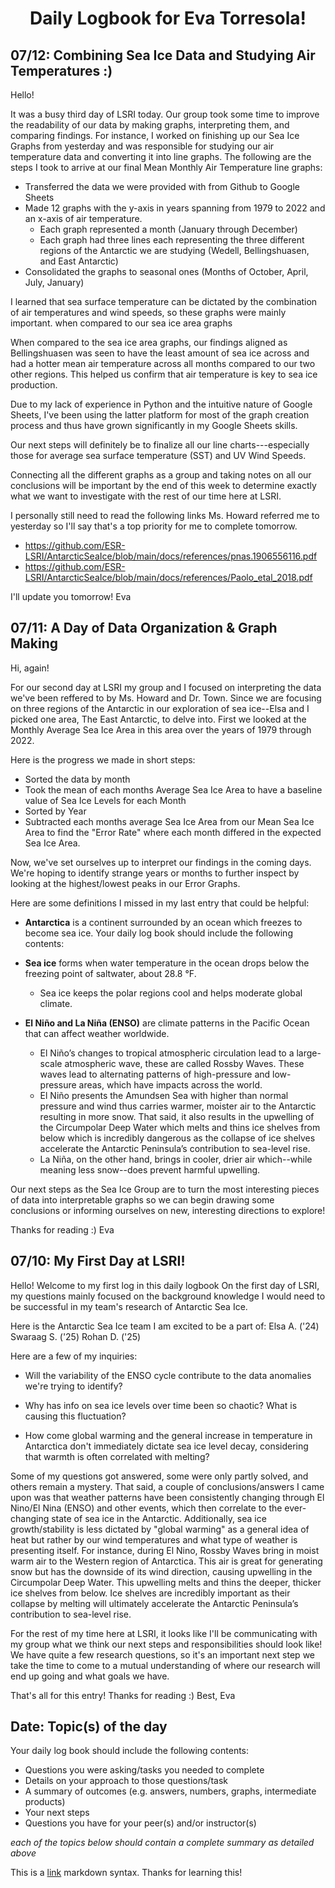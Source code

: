 <h1 align="center">Daily Logbook for Eva Torresola!</h1> 

## 07/12: Combining Sea Ice Data and Studying Air Temperatures :)
Hello!

It was a busy third day of LSRI today. Our group took some time to improve the readability of our data by making graphs, interpreting them, and comparing findings. For instance, I worked on finishing up our Sea Ice Graphs from yesterday and was responsible for studying our air temperature data and converting it into line graphs. The following are the steps I took to arrive at our final Mean Monthly Air Temperature line graphs:
* Transferred the data we were provided with from Github to Google Sheets
* Made 12 graphs with the y-axis in years spanning from 1979 to 2022 and an x-axis of air temperature.
   * Each graph represented a month (January through December)
   * Each graph had three lines each representing the three different regions of the Antarctic we are studying (Wedell, Bellingshuasen, and East Antarctic)
* Consolidated the graphs to seasonal ones (Months of October, April, July, January)

I learned that sea surface temperature can be dictated by the combination of air temperatures and wind speeds, so these graphs were mainly important. when compared to our sea ice area graphs

When compared to the sea ice area graphs, our findings aligned as Bellingshuasen was seen to have the least amount of sea ice across and  had a hotter mean air temperature across all months compared to our two other regions. This helped us confirm that air temperature is key to sea ice production.

Due to my lack of experience in Python and the intuitive nature of Google Sheets, I've been using the latter platform for most of the graph creation process and thus have grown significantly in my Google Sheets skills.

Our next steps will definitely be to finalize all our line charts---especially those for average sea surface temperature (SST) and UV Wind Speeds.

Connecting all the different graphs as a group and taking notes on all our conclusions will be important by the end of this week to determine exactly what we want to investigate with the rest of our time here at LSRI.

I personally still need to read the following links Ms. Howard referred me to yesterday so I'll say that's a top priority for me to complete tomorrow.

* https://github.com/ESR-LSRI/AntarcticSeaIce/blob/main/docs/references/pnas.1906556116.pdf
* https://github.com/ESR-LSRI/AntarcticSeaIce/blob/main/docs/references/Paolo_etal_2018.pdf

I'll update you tomorrow!
Eva

<!---
Let's talk about the graphs tomorrow and we can talk through them and you can tell me what you see in them.
-->

## 07/11: A Day of Data Organization & Graph Making
Hi, again!

For our second day at LSRI my group and I focused on interpreting the data we've been reffered to by Ms. Howard and Dr. Town. 
Since we are focusing on three regions of the Antarctic in our exploration of sea ice--Elsa and I picked one area, The East Antarctic, to delve into. First we looked at the Monthly Average Sea Ice Area in this area over the years of 1979 through 2022. 

Here is the progress we made in short steps:
* Sorted the data by month
* Took the mean of each months Average Sea Ice Area to have a baseline value of Sea Ice Levels for each Month
* Sorted by Year
* Subtracted each months average Sea Ice Area from our Mean Sea Ice Area to find the "Error Rate" where each month differed in the expected Sea Ice Area.

Now, we've set ourselves up to interpret our findings in the coming days. We're hoping to identify strange years or months to further inspect by looking at the highest/lowest peaks in our Error Graphs.

Here are some definitions I missed in my last entry that could be helpful:
* **Antarctica** is a continent surrounded by an ocean which freezes to become sea ice.
Your daily log book should include the following contents:

* **Sea ice** forms when water temperature in the ocean drops below the freezing point of saltwater, about 28.8 °F.
  * Sea ice keeps the polar regions cool and helps moderate global climate.
    
* **El Niño and La Niña (ENSO)** are climate patterns in the Pacific Ocean that can affect weather worldwide.
  * El Niño’s changes to tropical atmospheric circulation lead to a large-scale atmospheric wave, these are called Rossby Waves. These waves
   lead to alternating patterns of high-pressure and low-pressure areas, which have impacts across the world.
  * El Niño presents the Amundsen Sea with higher than normal pressure and wind thus carries warmer, moister air to the Antarctic resulting 
    in more snow. That said, it also results in the upwelling of the Circumpolar Deep Water which melts and thins ice shelves from below 
    which is incredibly dangerous as the collapse of ice shelves accelerate the Antarctic Peninsula’s contribution to sea-level rise.
  * La Niña, on the other hand, brings in cooler, drier air which--while meaning less snow--does prevent harmful upwelling.

Our next steps as the Sea Ice Group are to turn the most interesting pieces of data into interpretable graphs so we can begin drawing some conclusions or informing ourselves on new, interesting directions to explore!

Thanks for reading :)
Eva

<!---
Great documentation on your steps for production your means, as well as definitions.  I added some papers - take a look at them, it might help with next steps, and give you ideas of the plots you might want to make. 

https://github.com/ESR-LSRI/AntarcticSeaIce/blob/main/docs/references/pnas.1906556116.pdf
https://github.com/ESR-LSRI/AntarcticSeaIce/blob/main/docs/references/Paolo_etal_2018.pdf

One comment - we refer to what you called the "error Rate" as the anomaly : https://www.ncei.noaa.gov/access/monitoring/global-temperature-anomalies

-->


## 07/10: My First Day at LSRI!
Hello! 
Welcome to my first log in this daily logbook
On the first day of LSRI, my questions mainly focused on the background knowledge I would need to be successful in my team's research of Antarctic Sea Ice.

Here is the Antarctic Sea Ice team I am excited to be a part of:
Elsa A. ('24)
Swaraag S. ('25)
Rohan D. ('25)

Here are a few of my inquiries:
* Will the variability of the ENSO cycle contribute to the data anomalies we're trying to identify?

* Why has info on sea ice levels over time been so chaotic? What is causing this fluctuation?

* How come global warming and the general increase in temperature in Antarctica don't immediately dictate sea ice level decay, considering that warmth is often correlated with melting?
  
Some of my questions got answered, some were only partly solved, and others remain a mystery. That said, a couple of conclusions/answers I came upon was that weather patterns have been consistently changing through El Nino/El Nina (ENSO) and other events, which then correlate to the ever-changing state of sea ice in the Antarctic. Additionally, sea ice growth/stability is less dictated by "global warming" as a general idea of heat but rather by our wind temperatures and what type of weather is presenting itself. For instance, during El Nino, Rossby Waves bring in moist warm air to the Western region of Antarctica. This air is great for generating snow but has the downside of its wind direction, causing upwelling in the Circumpolar Deep Water. This upwelling melts and thins the deeper, thicker ice shelves from below. Ice shelves are incredibly important as their collapse by melting will ultimately accelerate the Antarctic Peninsula’s contribution to sea-level rise.

For the rest of my time here at LSRI, it looks like I'll be communicating with my group what we think our next steps and responsibilities should look like! We have quite a few research questions, so it's an important next step we take the time to come to a mutual understanding of where our research will end up going and what goals we have.

That's all for this entry! Thanks for reading :)
Best,
Eva

<!---
This is a good start thinking about where you headed with this research theme. The lines of inquiries seem interesting but not exactly what you mean by "Why has info on sea ice levels over time been so chaotic? What is causing this fluctuation?"  lets discuss this more tomorrow.  But I think you are thinking correctly.  it might be a good idea to get some definitions down - for things like Rossby waves, El Nino/La Nina, etc.  Upwelling incredibly important, so it is important to understand that process.
Great work!
-->

## Date: Topic(s) of the day

Your daily log book should include the following contents:
* Questions you were asking/tasks you needed to complete
* Details on your approach to those questions/task
* A summary of outcomes (e.g. answers, numbers, graphs, intermediate products)
* Your next steps
* Questions you have for your peer(s) and/or instructor(s) 

*each of the topics below should contain a complete summary as detailed above*

This is a [link](https://www.markdownguide.org/basic-syntax) markdown syntax. Thanks for learning this!
